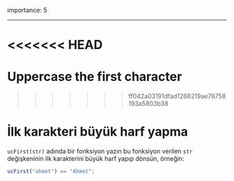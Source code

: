 importance: 5

---

<<<<<<< HEAD
=======
# Uppercase the first character
>>>>>>> ff042a03191dfad1268219ae78758193a5803b38

# İlk karakteri büyük harf yapma

`ucFirst(str)` adında bir fonksiyon yazın bu fonksiyon verilen `str` değişkeninin ilk karakterini büyük harf yapıp dönsün, örneğin:

```js
ucFirst("ahmet") == "Ahmet";
```
